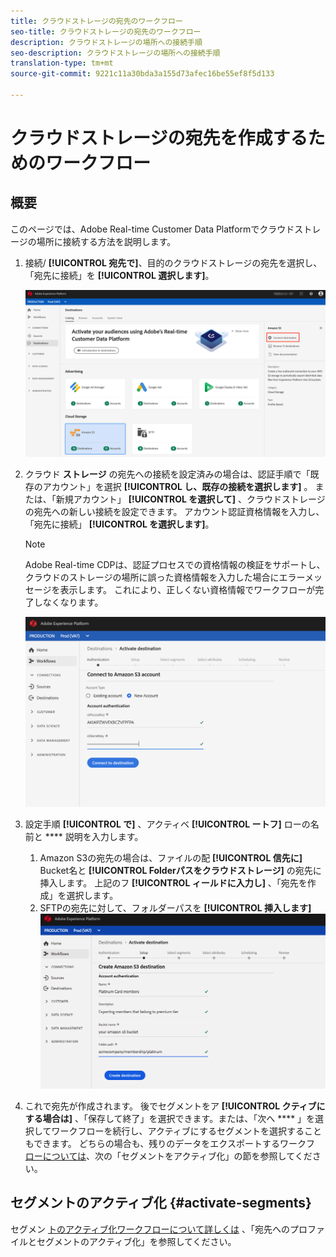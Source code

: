 ```yaml
---
title: クラウドストレージの宛先のワークフロー
seo-title: クラウドストレージの宛先のワークフロー
description: クラウドストレージの場所への接続手順
seo-description: クラウドストレージの場所への接続手順
translation-type: tm+mt
source-git-commit: 9221c11a30bda3a155d73afec16be55ef8f5d133

---
```



# クラウドストレージの宛先を作成するためのワークフロー

## 概要

このページでは、Adobe Real-time Customer Data Platformでクラウドストレージの場所に接続する方法を説明します。

1. 接続/ **[!UICONTROL 宛先で]**、目的のクラウドストレージの宛先を選択し、「宛先に接続」を **[!UICONTROL 選択します]**。

   ![クラウドストレージの接続先](/help/rtcdp/destinations/assets/connect-cloud-destination.png)

2. クラウド **ストレージ** の宛先への接続を設定済みの場合は、認証手順で「既存のアカウント」を選択 **[!UICONTROL し、既存の接続を選択します]** 。 または、「新規アカウント」 **[!UICONTROL を選択して]** 、クラウドストレージの宛先への新しい接続を設定できます。 アカウント認証資格情報を入力し、「宛先に接続」 **[!UICONTROL を選択します]**。

   >[!NOTE]
   >
   >Adobe Real-time CDPは、認証プロセスでの資格情報の検証をサポートし、クラウドのストレージの場所に誤った資格情報を入力した場合にエラーメッセージを表示します。 これにより、正しくない資格情報でワークフローが完了しなくなります。

   ![クラウドストレージの接続先 — 認証手順](/help/rtcdp/destinations/assets/cloud-destinations-authentication-step.png)

3. 設定手順 **[!UICONTROL で]** 、アクティベ **[!UICONTROL ートフ]** ローの名前と **** 説明を入力します。
   1. Amazon S3の宛先の場合は、ファイルの配 **[!UICONTROL 信先に]** Bucket名と **[!UICONTROL Folderパスをクラウドストレージ]** の宛先に挿入します。 上記のフ **[!UICONTROL ィールドに入力し]** 、「宛先を作成」を選択します。
   2. SFTPの宛先に対して、フォルダーパスを **[!UICONTROL 挿入します]**
   ![クラウドストレージの接続先 — 認証手順](/help/rtcdp/destinations/assets/cloud-destinations-setup-step.png)

4. これで宛先が作成されます。 後でセグメントをア **[!UICONTROL クティブにする場合は]** 、「保存して終了」を選択できます。または、「次へ **** 」を選択してワークフローを続行し、アクティブにするセグメントを選択することもできます。 どちらの場合も、残りのデータをエクスポートするワークフ [ローについては](#activate-segments)、次の「セグメントをアクティブ化」の節を参照してください。

## セグメントのアクティブ化 {#activate-segments}

セグメン [トのアクティブ化ワークフローについて詳しくは](/help/rtcdp/destinations/activate-destinations.md) 、「宛先へのプロファイルとセグメントのアクティブ化」を参照してください。